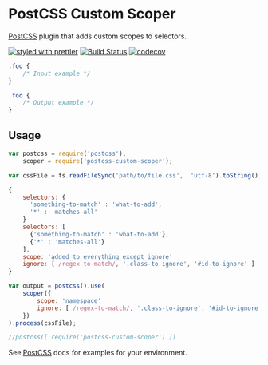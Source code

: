 # PostCSS Custom Scoper

[PostCSS] plugin that adds custom scopes to selectors.

[postcss]: https://github.com/postcss/postcss
[ci-img]: https://travis-ci.org/alexander-svendsen/postcss-custom-scoper.svg
[ci]: https://travis-ci.org/alexander-svendsen/postcss-custom-scoper
[prettier-img]: https://img.shields.io/badge/styled_with-prettier-ff69b4.svg
[prettier]: https://github.com/prettier/prettier
[codecov-img]: https://codecov.io/gh/alexander-svendsen/postcss-custom-scoper/branch/master/graph/badge.svg
[codecov]: https://codecov.io/gh/alexander-svendsen/postcss-custom-scoper

[![styled with prettier][prettier-img]][prettier]
[![Build Status][ci-img]][ci]
[![codecov][codecov-img]][codecov]

```css
.foo {
    /* Input example */
}
```

```css
.foo {
    /* Output example */
}
```

## Usage

```js
var postcss = require('postcss'),
    scoper = require('postcss-custom-scoper');

var cssFile = fs.readFileSync('path/to/file.css',  'utf-8').toString();

{
    selectors: {
      'something-to-match' : 'what-to-add',
      '*' : 'matches-all'
    }
    selectors: [
      {'something-to-match' : 'what-to-add'},
      {'*' : 'matches-all'}
    ],
    scope: 'added_to_everything_except_ignore'
    ignore: [ /regex-to-match/, '.class-to-ignore', '#id-to-ignore' ]
}

var output = postcss().use(
    scoper({
        scope: 'namespace'
        ignore: [ /regex-to-match/, '.class-to-ignore', '#id-to-ignore' ]
    })
).process(cssFile);

//postcss([ require('postcss-custom-scoper') ])
```

See [PostCSS] docs for examples for your environment.
